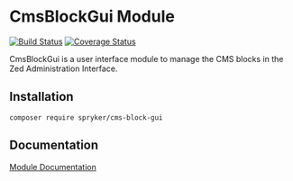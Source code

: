 # CmsBlockGui Module
[![Build Status](https://travis-ci.org/spryker/CmsBlockGui.svg)](https://travis-ci.org/spryker/CmsBlockGui)
[![Coverage Status](https://coveralls.io/repos/github/spryker/CmsBlockGui/badge.svg)](https://coveralls.io/github/spryker/CmsBlockGui)

CmsBlockGui is a user interface module to manage the CMS blocks in the Zed Administration Interface.

## Installation

```
composer require spryker/cms-block-gui
```

## Documentation

[Module Documentation](https://academy.spryker.com/developing_with_spryker/module_guide/content_management/cms_block/cms_block.html)
